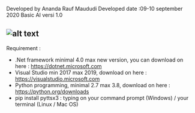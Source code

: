 Developed by Ananda Rauf Maududi
Developed date :09-10 september 2020
Basic AI versi 1.0

![alt text](https://raw.githubusercontent.com/AnandaRauf/Basic-AI-VA/master/robot%20ai.png)
---------------------------------------------------------------------------------------------------------------------------

Requirement :

- .Net framework minimal 4.0 max new version, you can download on here : https://dotnet.microsoft.com
- Visual Studio min 2017 max 2019, download on here : https://visualstudio.microsoft.com
- Python programming, minimal 2.7 max 3.8, download on here : https://python.org/downloads
- pip install pyttsx3 : typing on your command prompt (Windows) / your terminal (Linux / Mac OS)

